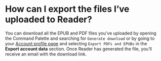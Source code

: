 # How can I export the files I’ve uploaded to Reader?

You can download all the EPUB and PDF files you’ve uploaded by opening the Command Palette and searching for `Generate download` or by going to your [Account profile page](https://read.readwise.io/profile) and selecting `Export PDFs and EPUBs` in the **Export account data** section. Once Reader has generated the file, you’ll receive an email with the download link.
